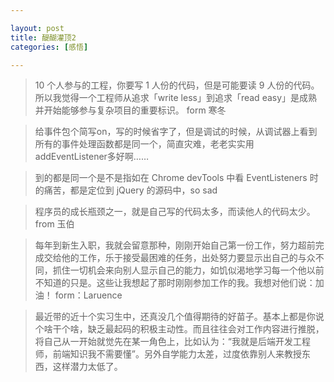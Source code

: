 ```yaml
---

layout: post
title: 醍醐灌顶2
categories: [感悟]

---
```


> 10 个人参与的工程，你要写 1 人份的代码，但是可能要读 9 人份的代码。所以我觉得一个工程师从追求「write less」到追求「read easy」是成熟并开始能够参与复杂项目的重要标识。 form 寒冬

> 给事件包个简写on，写的时候省字了，但是调试的时候，从调试器上看到所有的事件处理函数都是同一个，简直灾难，老老实实用addEventListener多好啊……

> 到的都是同一个是不是指如在 Chrome devTools 中看 EventListeners 时的痛苦，都是定位到 jQuery 的源码中，so sad

> 程序员的成长瓶颈之一，就是自己写的代码太多，而读他人的代码太少。 from 玉伯

> 每年到新生入职，我就会留意那种，刚刚开始自己第一份工作，努力超前完成交给他的工作，乐于接受最困难的任务，出处努力要显示出自己的与众不同，抓住一切机会来向别人显示自己的能力，如饥似渴地学习每一个他以前不知道的只是。这些让我想起了那时刚刚参加工作的我。我想对他们说：加油！   form：Laruence

> 最近带的近十个实习生中，还真没几个值得期待的好苗子。基本上都是你说个啥干个啥，缺乏最起码的积极主动性。而且往往会对工作内容进行推脱，将自己从一开始就觉先在某一角色上，比如认为：“我就是后端开发工程师，前端知识我不需要懂”。另外自学能力太差，过度依靠别人来教授东西，这样潜力太低了。